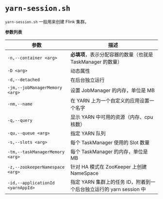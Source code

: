 # `yarn-session.sh`

`yarn-session.sh` 一般用来创建 Flink 集群。

**参数列表**

| 参数                              | 描述                                                                |
| --------------------------------- | ------------------------------------------------------------------- |
| `-n,--container <arg>`            | **必填项**，表示分配容器的数量（也就是 TaskManager 的数量）         |
| `-D <arg>`                        | 动态属性                                                            |
| `-d,--detached`                   | 在后台独立运行                                                      |
| `-jm,--jobManagerMemory <arg>`    | 设置 JobManager 的内存，单位是 MB                                   |
| `-nm,--name`                      | 在 YARN 上为一个自定义的应用设置一个名字                            |
| `-q,--query`                      | 显示 YARN 中可用的资源（内存、cpu 核数）                            |
| `-qu,--queue <arg>`               | 指定 YARN 队列                                                      |
| `-s,--slots <arg>`                | 每个 TaskManager 使用的 Slot 数量                                   |
| `-tm,--taskManagerMemory <arg>`   | 每个 TaskManager 的内存，单位是 MB                                  |
| `-z,--zookeeperNamespace <arg>`   | 针对 HA 模式在 ZooKeeper 上创建 NameSpace                           |
| `-id,--applicationId <yarnAppId>` | 指定 YARN 集群上的任务 ID，附着到一个后台独立运行的 yarn session 中 |